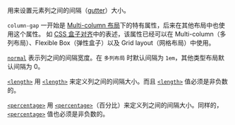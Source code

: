 用来设置元素列之间的间隔（[gutter](https://developer.mozilla.org/zh-CN/docs/Glossary/Gutters)）大小。

`column-gap` 一开始是 [Multi-column 布局](https://developer.mozilla.org/zh-CN/docs/Web/CSS/CSS_multicol_layout)下的特有属性，后来在其他布局中也使用这个属性。
如 [CSS 盒子对齐](https://developer.mozilla.org/zh-CN/docs/Web/CSS/CSS_box_alignment)中的表述，该属性已经可以在 Multi-column（多列布局）、Flexible Box（弹性盒子）以及 Grid layout（网格布局）中使用。

[`normal`](https://developer.mozilla.org/zh-CN/docs/Web/CSS/column-gap#normal)
表示列之间的间隔宽度。在 `多列布局` 时默认间隔为 `1em`，其他类型布局默认间隔为 0。

[`<length>`](https://developer.mozilla.org/zh-CN/docs/Web/CSS/length)
用 [`<length>`](https://developer.mozilla.org/zh-CN/docs/Web/CSS/length) 来定义列之间的间隔大小。而且 [`<length>`](https://developer.mozilla.org/zh-CN/docs/Web/CSS/length) 值必须是非负数的。

[`<percentage>`](https://developer.mozilla.org/zh-CN/docs/Web/CSS/percentage)
用 [`<percentage>`](https://developer.mozilla.org/zh-CN/docs/Web/CSS/percentage)（百分比）来定义列之间的间隔大小。同样的，[`<percentage>`](https://developer.mozilla.org/zh-CN/docs/Web/CSS/percentage) 值也必须是非负数的。

